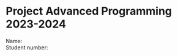 Project Advanced Programming 2023-2024
=======================================

Name:    
Student number:
